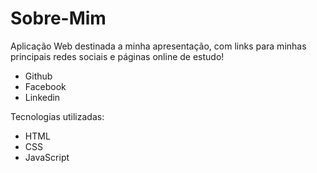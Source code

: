 # Sobre-Mim
Aplicação Web destinada a minha apresentação, 
com links para minhas principais redes sociais e páginas online de estudo!

* Github
* Facebook
* Linkedin

Tecnologias utilizadas:
* HTML
* CSS
* JavaScript
